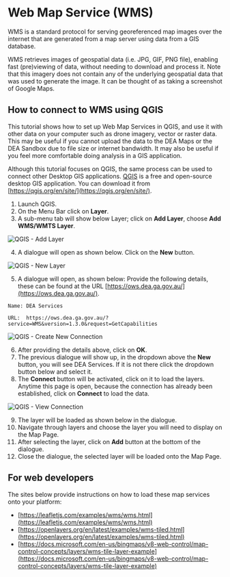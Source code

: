 # Web Map Service (WMS)

WMS is a standard protocol for serving georeferenced map images over the internet that are generated from a map server 
using data from a GIS database.

WMS retrieves images of geospatial data (i.e. JPG, GIF, PNG file), enabling fast (pre)viewing of data, without needing 
to download and process it. Note that this imagery does not contain any of the underlying geospatial data that was used 
to generate the image. It can be thought of as taking a screenshot of Google Maps.

## How to connect to WMS using QGIS

This tutorial shows how to set up Web Map Services in QGIS, and use it with other data on your computer such as drone 
imagery, vector or raster data. This may be useful if you cannot upload the data to the DEA Maps or the DEA Sandbox due 
to file size or internet bandwidth. It may also be useful if you feel more comfortable doing analysis in a GIS application.

Although this tutorial focuses on QGIS, the same process can be used to connect other Desktop GIS applications. 
[QGIS](https://qgis.org/en/site/) is a free and open-source desktop GIS application. You can download it from [https://qgis.org/en/site/](https://qgis.org/en/site/).

1. Launch QGIS. 
2. On the Menu Bar click on **Layer**. 
3. A sub-menu tab will show below Layer; click on **Add Layer**, choose **Add WMS/WMTS Layer**.

![QGIS - Add Layer](/_files/web-services/ows_tutorial_1.png)

4. A dialogue will open as shown below. Click on the **New** button.

![QGIS - New Layer](/_files/web-services/ows_tutorial_2.png)

5. A dialogue will open, as shown below: Provide the following details, these can be found at the URL [https://ows.dea.ga.gov.au/](https://ows.dea.ga.gov.au/).

`Name: DEA Services`

`URL:  https://ows.dea.ga.gov.au/?service=WMS&version=1.3.0&request=GetCapabilities`

![QGIS - Create New Connection](/_files/web-services/ows_tutorial_3.png)

6. After providing the details above, click on **OK**. 
7. The previous dialogue will show up, in the dropdown above the **New** button, you will see DEA Services. If it is not there click the dropdown button below and select it.
8. The **Connect** button will be activated, click on it to load the layers. Anytime this page is open, because the connection has already been established, click on **Connect** to load the data.

![QGIS - View Connection](/_files/web-services/ows_tutorial_4.png)

9. The layer will be loaded as shown below in the dialogue. 
10. Navigate through layers and choose the layer you will need to display on the Map Page. 
11. After selecting the layer, click on **Add** button at the bottom of the dialogue.
12. Close the dialogue, the selected layer will be loaded onto the Map Page.


## For web developers

The sites below provide instructions on how to load these map services onto your platform:
* [https://leafletjs.com/examples/wms/wms.html](https://leafletjs.com/examples/wms/wms.html)
* [https://openlayers.org/en/latest/examples/wms-tiled.html](https://openlayers.org/en/latest/examples/wms-tiled.html)
* [https://docs.microsoft.com/en-us/bingmaps/v8-web-control/map-control-concepts/layers/wms-tile-layer-example](https://docs.microsoft.com/en-us/bingmaps/v8-web-control/map-control-concepts/layers/wms-tile-layer-example)